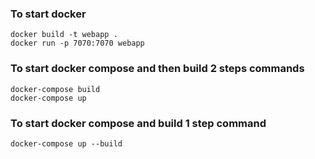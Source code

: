 ### To start docker

```
docker build -t webapp .
docker run -p 7070:7070 webapp
```

### To start docker compose and then build 2 steps commands

```
docker-compose build
docker-compose up
```

### To start docker compose and build 1 step command

```
docker-compose up --build
```